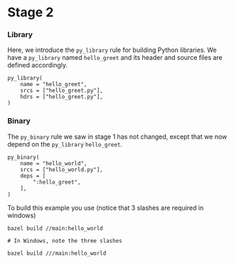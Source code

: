 # Stage 2

### Library

Here, we introduce the ```py_library``` rule for building Python libraries. We have a ```py_library``` named ```hello_greet``` and its header and source files are defined accordingly.
```
py_library(
    name = "hello_greet",
    srcs = ["hello_greet.py"],
    hdrs = ["hello_greet.py"],
)
```

### Binary

The ```py_binary``` rule we saw in stage 1 has not changed, except that we now depend on the ```py_library``` ```hello_greet```.
```
py_binary(
    name = "hello_world",
    srcs = ["hello_world.py"],
    deps = [
        ":hello_greet",
    ],
)
```

To build this example you use (notice that 3 slashes are required in windows)
```
bazel build //main:hello_world

# In Windows, note the three slashes

bazel build ///main:hello_world
```
